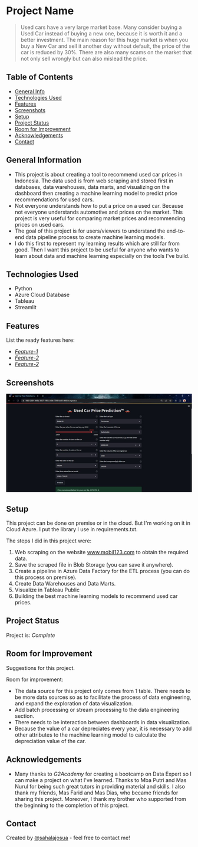 # Project Name
> Used cars have a very large market base. Many consider buying a Used Car instead of buying a new one, because it is worth it and a better investment.
The main reason for this huge market is when you buy a New Car and sell it another day without default, the price of the car is reduced by 30%.
There are also many scams on the market that not only sell wrongly but can also mislead the price.


## Table of Contents
* [General Info](#general-information)
* [Technologies Used](#technologies-used)
* [Features](#features)
* [Screenshots](#screenshots)
* [Setup](#setup)
* [Project Status](#project-status)
* [Room for Improvement](#room-for-improvement)
* [Acknowledgements](#acknowledgements)
* [Contact](#contact)



## General Information
- This project is about creating a tool to recommend used car prices in Indonesia. The data used is from web scraping and stored first in databases, data warehouses, data marts, and visualizing on the dashboard then creating a machine learning model to predict price recommendations for used cars.
- Not everyone understands how to put a price on a used car. Because not everyone understands automotive and prices on the market. This project is very useful for comparing market prices and recommending prices on used cars.
- The goal of this project is for users/viewers to understand the end-to-end data pipeline process to create machine learning models.
- I do this first to represent my learning results which are still far from good. Then I want this project to be useful for anyone who wants to learn about data and machine learning especially on the tools I've build.



## Technologies Used
- Python 
- Azure Cloud Database
- Tableau 
- Streamlit 


## Features
List the ready features here:
- [_Feature-1_](https://public.tableau.com/app/profile/sahalajosuasinaga/viz/UsedCarsExecutiveOverview_sjsinaga/ExecutiveOverviewDashboard)
- [_Feature-2_](https://public.tableau.com/app/profile/sahalajosuasinaga/viz/UsedCarsExploratoryAnalysis_sjsinaga/ExploratoryDataAnalysis)
- [_Feature-2_](https://public.tableau.com/app/profile/sahalajosuasinaga/viz/UsedCarsDetailOverview_sjsinaga/DetailOverviewDashboard)


## Screenshots
![Example screenshot](./img/Untitled.jpg)



## Setup
This project can be done on premise or in the cloud. But I'm working on it in Cloud Azure. I put the library I use in requirements.txt.


The steps I did in this project were:
1. Web scraping on the website www.mobil123.com to obtain the required data.
2. Save the scraped file in Blob Storage (you can save it anywhere).
3. Create a pipeline in Azure Data Factory for the ETL process (you can do this process on premise).
4. Create Data Warehouses and Data Marts.
5. Visualize in Tableau Public
6. Building the best machine learning models to recommend used car prices.

## Project Status
Project is: _Complete_


## Room for Improvement
Suggestions for this project.

Room for improvement:
- The data source for this project only comes from 1 table. There needs to be more data sources so as to facilitate the process of data engineering, and expand the exploration of data visualization.
- Add batch processing or stream processing to the data engineering section.
- There needs to be interaction between dashboards in data visualization.
- Because the value of a car depreciates every year, it is necessary to add other attributes to the machine learning model to calculate the depreciation value of the car.


## Acknowledgements
- Many thanks to _G2Academy_ for creating a bootcamp on Data Expert so I can make a project on what I've learned. Thanks to Mba Putri and Mas Nurul for being such great tutors in providing material and skills. I also thank my friends, Mas Farid and Mas Dias, who became friends for sharing this project. Moreover, I thank my brother who supported from the beginning to the completion of this project.


## Contact
Created by [@sahalajosua](https://www.linkedin.com/in/sahala-josua-sinaga-7721a61b7/) - feel free to contact me!
